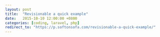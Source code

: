```yaml
---
layout: post
title:  "Revisionable a quick example"
date:   2015-10-10 12:00:00 +0800
categories: [coding, laravel, php]
redirect_to: "https://p.softonsofa.com/revisionable-a-quick-example/"
---
```

